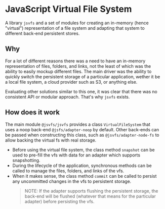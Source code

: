 # JavaScript Virtual File System

A library `jsvfs` and a set of modules for creating an in-memory (hence "virtual") representation of a file system and adapting that system to different back-end persistent stores.

## Why

For a lot of different reasons there was a need to have an in-memory representation of files, folders, and links, not the least of which was the ability to easily mockup different files. The main driver was the ability to quickly switch the persistent storage of a particular application, wether it be a local file system, a cloud provider such as S3, or anything else.

Evaluating other solutions similar to this one, it was clear that there was no consistent API or modular approach. That's why `jsvfs` exists.

## How does it work

The main module `@jsvfs/jsvfs` provides a class `VirtualFileSystem` that uses a noop back-end `@jsfs/adapter-noop` by default. Other back-ends can be passed when constructing this class, such as `@jsvfs/adapter-node-fs` to allow backing the virtual fs with real storage.

- Before using the virtual file system, the class method `snapshot` can be used to pre-fill the vfs with data for an adapter which supports snapshotting.
- During the lifecycle of the application, synchronous methods can be called to manage the files, folders, and links of the vfs.
- When it makes sense, the class method `commit` can be called to persist any uncommitted changes in the vfs to persistent storage.
  > NOTE: If the adapter supports flushing the persistent storage, the back-end will be flushed (whatever that means for the particular adapter) before persisting the vfs.

